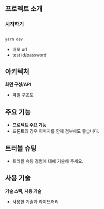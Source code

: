 ## 프로젝트 소개

### 시작하기

```bash

yarn dev

```

- 배포 url
- test id/password

## 아키텍처

**화면 구성/API**

- 파일 구조도

## 주요 기능

- **프로젝트 주요 기능**
- 프론트의 경우 이미지를 함께 첨부해도 좋습니다.

## 트러블 슈팅

- 트러블 슈팅 경험에 대해 기술해 주세요.

## 사용 기술

**기술 스택, 사용 기술**

- 사용한 기술과 라이브러리
